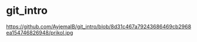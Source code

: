 # git_intro

https://github.com/AyjemalB/git_intro/blob/8d31c467a79243686469cb2968ea154746826948/prikol.jpg
